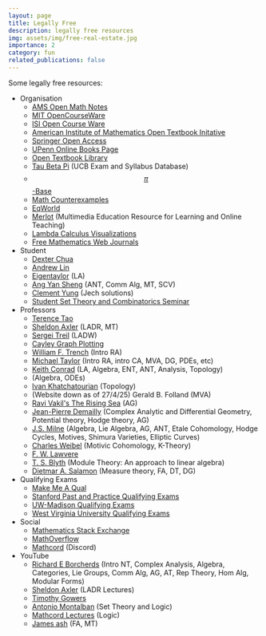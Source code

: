 ```yaml
---
layout: page
title: Legally Free
description: legally free resources
img: assets/img/free-real-estate.jpg
importance: 2
category: fun
related_publications: false
---
```


Some legally free resources:

- Organisation
  - <a href="https://www.ams.org/open-math-notes" target="_blank">AMS Open Math Notes</a>
  - <a href="https://ocw.mit.edu/" target="_blank">MIT OpenCourseWare</a>
  - <a href="https://www.isibang.ac.in/~adean/infsys/database/" target="_blank">ISI Open Course Ware</a>
  - <a href="https://textbooks.aimath.org/textbooks/approved-textbooks/" target="_blank">American Institute of Mathematics Open Textbook Initative</a>
  - <a href="https://link.springer.com/search?new-search=true&query=&content-type=textbook&openAccess=true&dateFrom=&dateTo=&facet-discipline=%22Mathematics%22&sortBy=oldestFirst" target="_blank">Springer Open Access</a>
  - <a href="https://onlinebooks.library.upenn.edu/" target="_blank">UPenn Online Books Page</a>
  - <a href="https://open.umn.edu/opentextbooks/subjects/mathematics" target="_blank">Open Textbook Library</a>
  - <a href="https://tbp.studentorg.berkeley.edu/courses/" target="_blank">Tau Beta Pi</a> (UCB Exam and Syllabus Database)
  - <a href="https://topology.pi-base.org/" target="_blank">$$\pi$$-Base</a>
  - <a href="https://www.mathcounterexamples.net/" target="_blank">Math Counterexamples</a>
  - <a href="https://eqworld.ipmnet.ru/index.htm" target="_blank">EqWorld</a>
  - <a href="https://www.merlot.org/merlot/materials.htm?categoryBasic=2513" target="_blank">Merlot</a> (Multimedia Education Resource for Learning and Online Teaching)
  - <a href="https://github.com/prathyvsh/lambda-calculus-visualizations" target="_blank">Lambda Calculus Visualizations</a>
  - <a href="https://www.math.buffalo.edu/mad/special/FREEMathWebJournals1.html" target="_blank">Free Mathematics Web Journals</a>
- Student
  - <a href="https://dec41.user.srcf.net/" target="_blank">Dexter Chua</a>
  - <a href="https://web.stanford.edu/~lindrew/notes.html" target="_blank">Andrew Lin</a>
  - <a href="https://smashmath.github.io/" target="_blank">Eigentaylor</a> (LA)
  - <a href="https://angyansheng.github.io/notes/" target="_blank">Ang Yan Sheng</a> (ANT, Comm Alg, MT, SCV)
  - <a href="https://clementyung.github.io/resources/" target="_blank">Clement Yung</a> (Jech solutions)
  - <a href="https://sites.google.com/view/student-set-theory-seminar/home" target="_blank">Student Set Theory and Combinatorics Seminar</a>
- Professors
  - <a href="https://terrytao.wordpress.com/" target="_blank">Terence Tao</a>
  - <a href="https://axler.net/" target="_blank">Sheldon Axler</a> (LADR, MT)
  - <a href="https://www.math.brown.edu/streil/papers/LADW/LADW.html" target="_blank">Sergei Treil</a> (LADW)
  - <a href="https://juliapoo.github.io/Cayley-Graph-Plotting/" target="_blank">Cayley Graph Plotting</a>
  - <a href="http://ramanujan.math.trinity.edu/wtrench/misc/index.shtml" target="_blank">William F. Trench</a> (Intro RA)
  - <a href="https://mtaylor.web.unc.edu/" target="_blank">Michael Taylor</a> (Intro RA, intro CA, MVA, DG, PDEs, etc)
  - <a href="https://kconrad.math.uconn.edu/blurbs/" target="_blank">Keith Conrad</a> (LA, Algebra, ENT, ANT, Analysis, Topology)
  - <a href="https://judsonbooks.org/" target="_blank"><Thomas W. Judson></a> (Algebra, ODEs)
  - <a href="https://ctrl-c.club/~ivan/327/" target="_blank">Ivan Khatchatourian</a> (Topology)
  - (Website down as of 27/4/25) Gerald B. Folland (MVA)
  - <a href="https://math.stanford.edu/~vakil/216blog/" target="_blank">Ravi Vakil's The Rising Sea</a> (AG)
  - <a href="https://www-fourier.ujf-grenoble.fr/~demailly/documents.html" target="_blank">Jean-Pierre Demailly</a> (Complex Analytic and Differential Geometry, Potential theory, Hodge theory, AG)
  - <a href="https://www.jmilne.org/math/index.html" target="_blank">J.S. Milne</a> (Algebra, Lie Algebra, AG, ANT, Etale Cohomology, Hodge Cycles, Motives, Shimura Varieties, Elliptic Curves)
  - <a href="https://sites.math.rutgers.edu/~weibel/" target="_blank">Charles Weibel</a> (Motivic Cohomology, K-Theory)
  - <a href="https://github.com/mattearnshaw/lawvere" target="_blank">F. W. Lawvere</a>
  - <a href="https://research-repository.st-andrews.ac.uk/handle/10023/12643" target="_blank">T. S. Blyth</a> (Module Theory: An approach to linear algebra)
  - <a href="https://people.math.ethz.ch/~salamon/" target="_blank">Dietmar A. Salamon</a> (Measure theory, FA, DT, DG)
- Qualifying Exams
  - <a href="https://jonathanlove.info/qual/" target="_blank">Make Me A Qual</a>
  - <a href="https://drive.google.com/drive/folders/1V6RwKA4sHFAfqiyIKJ45m8sNJOGVIapg" target="_blank">Stanford Past and Practice Qualifying Exams</a>
  - <a href="https://www.library.wisc.edu/amp/services/course-reserves-exams/" target="_blank">UW-Madison Qualifying Exams</a>
  - <a href="https://researchrepository.wvu.edu/math-grad-exams/" target="_blank">West Virginia University Qualifying Exams</a>
- Social
  - <a href="https://math.stackexchange.com/" target="_blank">Mathematics Stack Exchange</a>
  - <a href="https://mathoverflow.net/" target="_blank">MathOverflow</a>
  - <a href="https://discord.gg/math" target="_blank">Mathcord</a> (Discord)
- YouTube
  - <a href="https://www.youtube.com/@richarde.borcherds7998/playlists" target="_blank">Richard E Borcherds</a> (Intro NT, Complex Analysis, Algebra, Categories, Lie Groups, Comm Alg, AG, AT, Rep Theory, Hom Alg, Modular Forms)
  - <a href="https://www.youtube.com/@sheldonaxler5197" target="_blank">Sheldon Axler</a> (LADR Lectures)
  - <a href="https://www.youtube.com/@TimothyGowers0/videos" target="_blank">Timothy Gowers</a>
  - <a href="https://www.youtube.com/@atonmontalban" target="_blank">Antonio Montalban</a> (Set Theory and Logic)
  - <a href="https://www.youtube.com/@mathcord-lectures/videos" target="_blank">Mathcord Lectures</a> (Logic)
  - <a href="https://www.youtube.com/@jamessh9294/videos" target="_blank">James ash</a> (FA, MT)
  <!-- <a href="" target="_blank"></a>  -->
